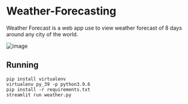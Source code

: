 # Weather-Forecasting
Weather Forecast is a web app use to view weather forecast of 8 days around any city of the world.

![image](https://user-images.githubusercontent.com/83687456/161368476-34660902-258f-4a3f-aebc-21f864bdc0d3.png)

## Running
```
pip install virtualenv
virtualenv py_39 -p python3.9.6
pip install -r requirements.txt
streamlit run weather.py
```

